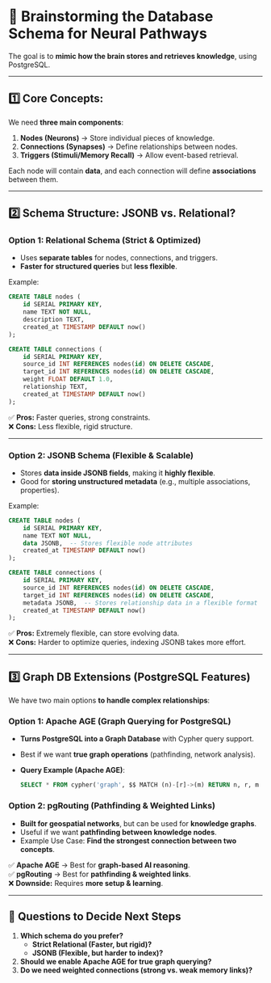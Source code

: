 # **🧠 Brainstorming the Database Schema for Neural Pathways**

The goal is to **mimic how the brain stores and retrieves knowledge**, using PostgreSQL.

---

## **1️⃣ Core Concepts:**

We need **three main components**:

1. **Nodes (Neurons)** → Store individual pieces of knowledge.
2. **Connections (Synapses)** → Define relationships between nodes.
3. **Triggers (Stimuli/Memory Recall)** → Allow event-based retrieval.

Each node will contain **data**, and each connection will define **associations** between them.

---

## **2️⃣ Schema Structure: JSONB vs. Relational?**

### **Option 1: Relational Schema (Strict & Optimized)**

- Uses **separate tables** for nodes, connections, and triggers.
- **Faster for structured queries** but **less flexible**.

Example:

```sql
CREATE TABLE nodes (
    id SERIAL PRIMARY KEY,
    name TEXT NOT NULL,
    description TEXT,
    created_at TIMESTAMP DEFAULT now()
);

CREATE TABLE connections (
    id SERIAL PRIMARY KEY,
    source_id INT REFERENCES nodes(id) ON DELETE CASCADE,
    target_id INT REFERENCES nodes(id) ON DELETE CASCADE,
    weight FLOAT DEFAULT 1.0,
    relationship TEXT,
    created_at TIMESTAMP DEFAULT now()
);
```

✅ **Pros:** Faster queries, strong constraints.  
❌ **Cons:** Less flexible, rigid structure.

---

### **Option 2: JSONB Schema (Flexible & Scalable)**

- Stores **data inside JSONB fields**, making it **highly flexible**.
- Good for **storing unstructured metadata** (e.g., multiple associations, properties).

Example:

```sql
CREATE TABLE nodes (
    id SERIAL PRIMARY KEY,
    name TEXT NOT NULL,
    data JSONB,  -- Stores flexible node attributes
    created_at TIMESTAMP DEFAULT now()
);

CREATE TABLE connections (
    id SERIAL PRIMARY KEY,
    source_id INT REFERENCES nodes(id) ON DELETE CASCADE,
    target_id INT REFERENCES nodes(id) ON DELETE CASCADE,
    metadata JSONB,  -- Stores relationship data in a flexible format
    created_at TIMESTAMP DEFAULT now()
);
```

✅ **Pros:** Extremely flexible, can store evolving data.  
❌ **Cons:** Harder to optimize queries, indexing JSONB takes more effort.

---

## **3️⃣ Graph DB Extensions (PostgreSQL Features)**

We have two main options **to handle complex relationships**:

### **Option 1: Apache AGE (Graph Querying for PostgreSQL)**

- **Turns PostgreSQL into a Graph Database** with Cypher query support.
- Best if we want **true graph operations** (pathfinding, network analysis).
- **Query Example (Apache AGE)**:

  ```sql
  SELECT * FROM cypher('graph', $$ MATCH (n)-[r]->(m) RETURN n, r, m $$);
  ```

### **Option 2: pgRouting (Pathfinding & Weighted Links)**

- **Built for geospatial networks**, but can be used for **knowledge graphs**.
- Useful if we want **pathfinding between knowledge nodes**.
- Example Use Case: **Find the strongest connection between two concepts**.

✅ **Apache AGE** → Best for **graph-based AI reasoning**.  
✅ **pgRouting** → Best for **pathfinding & weighted links**.  
❌ **Downside:** Requires **more setup & learning**.

---

## **📌 Questions to Decide Next Steps**

1. **Which schema do you prefer?**
   - **Strict Relational (Faster, but rigid)?**
   - **JSONB (Flexible, but harder to index)?**
2. **Should we enable Apache AGE for true graph querying?**
3. **Do we need weighted connections (strong vs. weak memory links)?**
